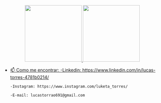 <div align="center">
  <a href="https://github.com/LucasMSilva2">
  <img height="180em" src="https://github-readme-stats.vercel.app/api?username=LucasMSilva2&show_icons=true&theme=dark&include_all_commits=true&count_private=true"/>
  <img height="180em" src="https://github-readme-stats.vercel.app/api/top-langs/?username=LucasMSilva2&layout=compact&langs_count=7&theme=dark"/>
</div>

- 📫 Como me encontrar:
      -Linkedin: https://www.linkedin.com/in/lucas-torres-4781b0214/
     
      -Instagram: https://www.instagram.com/luketa_torres/
      
      -E-mail: lucastorrao691@gmail.com

